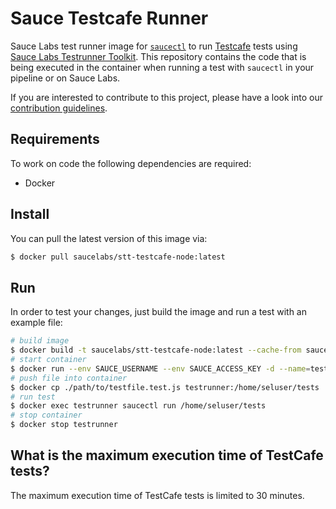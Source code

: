 Sauce Testcafe Runner
======================

Sauce Labs test runner image for [`saucectl`](https://github.com/saucelabs/saucectl) to run [Testcafe](https://devexpress.github.io/testcafe/) tests using [Sauce Labs Testrunner Toolkit](https://opensource.saucelabs.com/testrunner-toolkit/docs/overview.html). This repository contains the code that is being executed in the container when running a test with `saucectl` in your pipeline or on Sauce Labs.

If you are interested to contribute to this project, please have a look into our [contribution guidelines](https://github.com/saucelabs/sauce-testcafe-runner/blob/main/CONTRIBUTING.md).

## Requirements

To work on code the following dependencies are required:

- Docker

## Install

You can pull the latest version of this image via:

```sh
$ docker pull saucelabs/stt-testcafe-node:latest
```

## Run

In order to test your changes, just build the image and run a test with an example file:

```sh
# build image
$ docker build -t saucelabs/stt-testcafe-node:latest --cache-from saucelabs/stt-testcafe-node:latest .
# start container
$ docker run --env SAUCE_USERNAME --env SAUCE_ACCESS_KEY -d --name=testrunner saucelabs/stt-testcafe-node:latest
# push file into container
$ docker cp ./path/to/testfile.test.js testrunner:/home/seluser/tests
# run test
$ docker exec testrunner saucectl run /home/seluser/tests
# stop container
$ docker stop testrunner
```

## What is the maximum execution time of TestCafe tests?

The maximum execution time of TestCafe tests is limited to 30 minutes.
